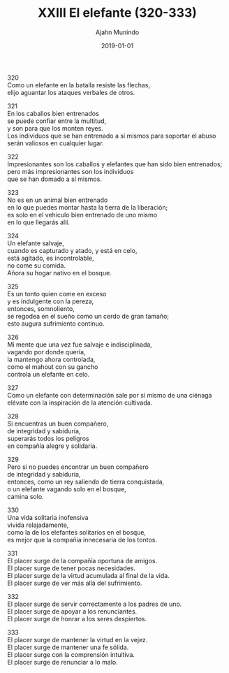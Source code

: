 ﻿---
author: "Ajahn Munindo"
title: "XXIII El elefante (320-333)"
booktitle: "Un Dhammapada para la Contemplación"
source: "https://forestsangha.org/teachings/books/un-dhammapada-para-la-contemplacion?language=Espa%C3%B1ol"
license: "BY-NC-ND"
publisher: "dhammamagga"
date: 2019-01-01
pubyear: 2010-2019 
weight: 23
draft: false
---  

320  
Como un elefante en la batalla resiste las flechas,  
elijo aguantar los ataques verbales de otros.  

321  
En los caballos bien entrenados  
se puede confiar entre la multitud,  
y son para que los monten reyes.  
Los individuos 
que se han entrenado a sí mismos para soportar el abuso  
serán valiosos en cualquier lugar.  

322  
Impresionantes son los caballos y elefantes que han sido bien entrenados;  
pero más impresionantes son los individuos  
que se han domado a sí mismos.  

323  
No es en un animal bien entrenado  
en lo que puedes montar hasta la tierra de la liberación;  
es solo en el vehículo bien entrenado de uno mismo  
en lo que llegarás allí.   

324  
Un elefante salvaje,  
cuando es capturado y atado, y está en celo,  
está agitado, es incontrolable,  
no come su comida.  
Añora su hogar nativo en el bosque.  

325  
Es un tonto quien come en exceso  
y es indulgente con la pereza,  
entonces, somnoliento,  
se regodea en el sueño como un cerdo de gran tamaño;  
esto augura sufrimiento continuo.  

326  
Mi mente que una vez fue salvaje e indisciplinada,  
vagando por donde quería,  
la mantengo ahora controlada,  
como el mahout con su gancho  
controla un elefante en celo.   

327  
Como un elefante con determinación sale por sí mismo de una ciénaga  
elévate con la inspiración de la atención cultivada.  

328  
Si encuentras un buen compañero,  
de integridad y sabiduría,  
superarás todos los peligros  
en compañía alegre y solidaria.  

329  
Pero si no puedes encontrar un buen compañero  
de integridad y sabiduría,  
entonces, como un rey saliendo de tierra conquistada,  
o un elefante vagando solo en el bosque,  
camina solo.  

330  
Una vida solitaria inofensiva  
vivida relajadamente,  
como la de los elefantes solitarios en el bosque,  
es mejor que la compañía innecesaria de los tontos.  

331  
El placer surge de la compañía oportuna de amigos.  
El placer surge de tener pocas necesidades.  
El placer surge de la virtud acumulada al final de la vida.  
El placer surge de ver más allá del sufrimiento.   

332  
El placer surge de servir correctamente a los padres de uno.  
El placer surge de apoyar a los renunciantes.  
El placer surge de honrar a los seres despiertos.  

333  
El placer surge de mantener la virtud en la vejez.  
El placer surge de mantener una fe sólida.  
El placer surge con la comprensión intuitiva.  
El placer surge de renunciar a lo malo.  
